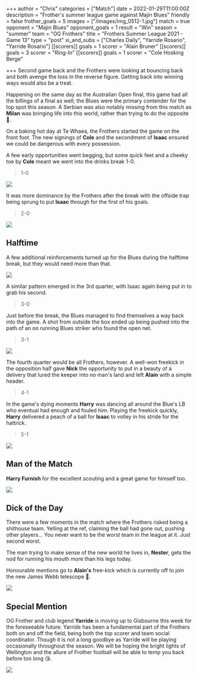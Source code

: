 +++
author = "Chris"
categories = ["Match"]
date = 2022-01-29T11:00:00Z
description = "Frother's summer league game against Majin Blues"
friendly = false
frother_goals = 5
images = ["/images/img_0512-1.jpg"]
match = true
opponent = "Majin Blues"
opponent_goals = 1
result = "Win"
season = "summer"
team = "OG Frothers"
title = "Frothers Summer League 2021 - Game 13"
type = "post"
xi_and_subs = ["Charles Daily", "Yarride Rosario", "Yarride Rosario"]
[[scorers]]
goals = 1
scorer = "Alain Bruner"
[[scorers]]
goals = 3
scorer = "Ring-In"
[[scorers]]
goals = 1
scorer = "Cole Hosking Berge"

+++
Second game back and the Frothers were looking at bouncing back and both avenge the loss in the reverse figure. Getting back into winning ways would also be a treat.

Happening on the same day as the Australian Open final, this game had all the billings of a final as well; the Blues were the primary contender for the top spot this season. A Serbian was also notably missing from this match as **Milan** was bringing life into this world, rather than trying to do the opposite 👀.

On a baking hot day at Te Whaea, the Frothers started the game on the front foot. The new signings of **Cole** and the secondment of **Isaac** ensured we could be dangerous with every possession.

A few early opportunities went begging, but some quick feet and a cheeky toe by **Cole** meant we went into the drinks break 1-0.

> 1-0

![](/images/img_0517-1.jpg)

It was more dominance by the Frothers after the break with the offside trap being sprung to put **Isaac** through for the first of his goals.

> 2-0

![](/images/img_0520-1.jpg)

## Halftime

A few additional reinforcements turned up for the Blues during the halftime break, but they would need more than that.

![](/images/img_0516-1.jpg)

A similar pattern emerged in the 3rd quarter, with Isaac again being put in to grab his second.

> 3-0

Just before the break, the Blues managed to find themselves a way back into the game. A shot from outside the box ended up being pushed into the path of an on running Blues striker who found the open net.

> 3-1

![](/images/img_0525-1.jpg)

The fourth quarter would be all Frothers, however. A well-won freekick in the opposition half gave **Nick** the opportunity to put in a beauty of a delivery that lured the keeper into no man's land and left **Alain** with a simple header.

> 4-1

In the game's dying moments **Harry** was dancing all around the Blue's LB who eventual had enough and fouled him. Playing the freekick quickly, **Harry** delivered a peach of a ball for **Isaac** to volley in his stride for the hattrick.

> 5-1

![](/images/img_0539-1.jpg)

## Man of the Match

**Harry Furnish** for the excellent scouting and a great game for himself too.

![](/images/img_0536-2.jpg)

## Dick of the Day

There were a few moments in the match where the Frothers risked being a shithouse team. Yelling at the ref, claiming the ball had gone out, pushing other players... You never want to be the worst team in the league at it. Just second worst.

The man trying to make sense of the new world he lives in, **Nester**, gets the nod for running his mouth more than his legs today.

Honourable mentions go to **Alain's** free-kick which is currently off to join the new James Webb telescope 🔭.

![](/images/img_0529-1.jpg)

## Special Mention

OG Frother and club legend **Yarride** is moving up to Gisbourne this week for the foreseeable future. Yarride has been a fundamental part of the Frothers both on and off the field, being both the top scorer and team social coordinator. Though it is not a long goodbye as Yarride will be playing occasionally throughout the season. We will be hoping the bright lights of Wellington and the allure of Frother football will be able to temp you back before too long 😘.

![](/images/img_0530-1.jpg)